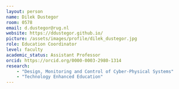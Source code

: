 ```yaml
---
layout: person
name: Dilek Dustegor
room: 0578
email: d.dustegor@rug.nl
website: https://ddustegor.github.io/
picture: /assets/images/profile/dilek_dustegor.jpg
role: Education Coordinator
level: faculty
academic_status: Assistant Professor
orcid: https://orcid.org/0000-0003-2980-1314
research:
    - "Design, Monitoring and Control of Cyber-Physical Systems"
    - "Technology Enhanced Education"
---
```

